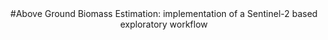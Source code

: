 
<center> #Above Ground Biomass Estimation: implementation of a Sentinel-2 based exploratory workflow </center>

